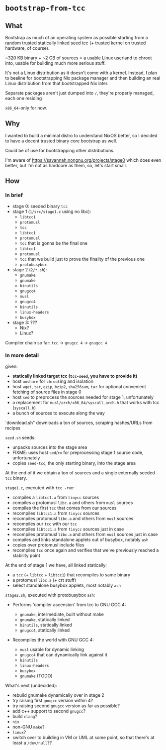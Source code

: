 # `bootstrap-from-tcc`

## What

Bootstrap as much of an operating system as possible
starting from a random trusted statically linked seed tcc
(+ trusted kernel on trusted hardware, of course).

~320 KB binary + ~2 GB of sources = a usable Linux userland to chroot into,
usable for building much more serious stuff.

It's not a Linux distribution as it doesn't come with a kernel.
Instead, I plan to beeline for bootstrapping Nix package manager
and then building an real Linux distribution from that bootstrapped Nix later.

Separate packages aren't just dumped into `/`, they're properly managed,
each one residing

`x86_64`-only for now.

## Why

I wanted to build a minimal distro to understand NixOS better,
so I decided to have a decent trusted binary core bootstrap as well.

Could be of use for bootstrapping other distributions.

I'm aware of https://savannah.nongnu.org/projects/stage0 which does even better,
but I'm not as hardcore as them, so, let's start small.

## How

### In brief

* stage 0: seeded binary `tcc`
* stage 1 (`1/src/stage1.c` using no libc):
  * `libtcc1`
  * `protomusl`
  * `tcc`
  * `libtcc1`
  * `protomusl`
  * `tcc` that is gonna be the final one
  * `libtcc1`
  * `protomusl`
  * `tcc` that we build just to prove the finality of the previous one
  * `protobusybox`
* stage 2 (`2/*.sh`):
  * `gnumake`
  * `gnumake`
  * `binutils`
  * `gnugcc4`
  * `musl`
  * `gnugcc4`
  * `binutils`
  * `linux-headers`
  * `busybox`
* stage 3: ???
  * Nix?
  * Linux?

Compiler chain so far: `tcc` -> `gnugcc 4` -> `gnugcc 4`

### In more detail

given:

* **statically linked target tcc (`tcc-seed`, you have to provide it)**
* host `unshare` for `chroot`ing and isolation
* host `wget`, `tar`, `gzip`, `bzip2`, `sha256sum`, `tar`
  for optional convenient fetching of source files in stage 0
* host `sed` to preprocess the sources needed for stage 1, unfortunately
* a replacement for `musl/arch/x86_64/syscall_arch.h` that works with tcc
  (`syscall.h`)
* a bunch of sources to execute along the way

`download.sh" downloads a ton of sources, scraping hashes/URLs from recipes

`seed.sh` seeds:

* unpacks sources into the stage area
* FIXME: uses host `sed`/`rm` for preprocessing stage 1 source code,
  unfortunately
* copies `seed-tcc`, the only starting binary, into the stage area

At the end of it we obtain
a ton of sources and a single externally seeded `tcc` binary.

`stage1.c`, executed with `tcc -run`:

* compiles a `libtcc1.a` from `tinycc` sources
* compiles a protomusl `libc.a` and others from `musl` sources
* compiles the first `tcc` that comes from our sources
* recompiles `libtcc1.a` from `tinycc` sources
* recompiles protomusl `libc.a` and others from `musl` sources
* recompiles our `tcc` with our `tcc`
* recompiles `libtcc1.a` from `tinycc` sources just in case
* recompiles protomusl `libc.a` and others from `musl` sources just in case
* compiles and links standalone applets out of busybox, notably `ash`
* copies over protomusl include files
* recompiles `tcc` once again
  and verifies that we've previously reached a stability point

At the end of stage 1 we have, all linked statically:

* a `tcc` (+ `libtcc` + `libtcc1`) that recompiles to same binary
* a protomusl `libc.a` (+ crt stuff)
* select standalone busybox applets, most notably `ash`

`stage2.sh`, executed with protobusybox `ash`:

* Performs 'compiler ascension' from tcc to GNU GCC 4:
  * `gnumake`, intermediate, built without make
  * `gnumake`, statically linked
  * `binutils`, statically linked
  * `gnugcc4`, statically linked

* Recompiles the world with GNU GCC 4:
  * `musl` usable for dynamic linking
  * `gnugcc4` that can dynamically link against it
  * `binutils`
  * `linux-headers`
  * `busybox`
  * `gnumake` (TODO)

What's next (undecided):

* rebuild gnumake dynamically over in stage 2
* try raising first `gnugcc` version within 4?
* try raising second `gnugcc` version as far as possible?
* add c++ support to second `gnugcc`?
* build `clang`?
* `nix`
* non-GNU `make`?
* `linux`?
* switch over to building in VM or UML at some point,
  so that there's at least a `/dev/null`??
